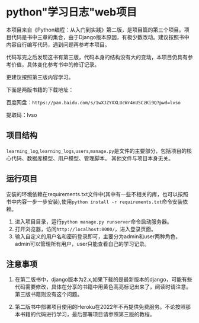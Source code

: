 # python"学习日志"web项目

本项目来自《Python编程：从入门到实践》第二版，是项目篇的第三个项目。项目代码是书中三章的集合，由于Django版本原因，有极少数改动。建议按照书中内容自行编写代码，遇到问题再参考本项目。

代码写完之后发现这书有第三版，代码本身的结构没有大的变动，本项目仍具有参考价值，具体变化参考书中的修订记录。

更建议按照第三版内容学习。

下面是两版书籍的下载地址：

百度网盘：`https://pan.baidu.com/s/1wXJZYXXLUcWr4nU5CzKi9Q?pwd=lvso`

提取码：lvso

## 项目结构

`learning_log`,`learning_logs`,`users`,`manage.py`是文件的主要部分，包括项目的核心代码、数据库模型、用户模型、管理脚本。
其他文件与项目本身无关。

## 运行项目

安装的环境依赖在requirements.txt文件中(其中有一些不相关的库，也可以按照书中内容一步一步安装),使用`python install -r requirements.txt`命令安装依赖。

1. 进入项目目录，运行`python manage.py runserver`命令启动服务器。
2. 打开浏览器，访问`http://localhost:8000/`，进入登录页面。
3. 输入自定义的用户名和密码登录即可，主要分为admin和user两种角色，admin可以管理所有用户，user只能查看自己的学习记录。

## 注意事项

1. 在第二版书中，django版本为2.x,如果下载的是最新版本的django，可能有些代码需要修改，具体在分享的书籍中用黄色高亮标记出来了，阅读时请注意。第三版书籍则没有这个问题。

2. 第二版书中部署项目使用的Heroku在2022年不再提供免费服务。不论按照那本书籍的代码进行学习，最后部署项目请参照第三版的教程。
